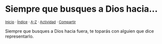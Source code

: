 # Siempre que busques a Dios hacia...
<sup>[Inicio](https://github.com/jucardus/jucardus.github.io/blob/main/readme.md) · [Índice](https://github.com/jucardus/jucardus.github.io/blob/main/indices/apotegmas.md) · [A-Z](https://github.com/jucardus/jucardus.github.io/blob/main/indices/alfabetico.md) · [Actividad](https://github.com/jucardus/jucardus.github.io/blob/main/indices/actividad.md) · [Compartir](https://x.com/intent/tweet?text=Apotegmas%3A%20Siempre%20que%20busques%20a%20Dios%20hacia...%0A%E2%86%92%20https%3A%2F%2Fgithub.com%2Fjucardus%2Frepo%2Fblob%2Fmain%2Fcontenido%2F25%2F04%2F28%2Fsiempre-que-busques-a-dios.md%0A%0A%23aptgms_jucardus%0A%40jucardus)</sup>

Siempre que busques a Dios hacia fuera, te toparás con alguien que dice representarlo.
